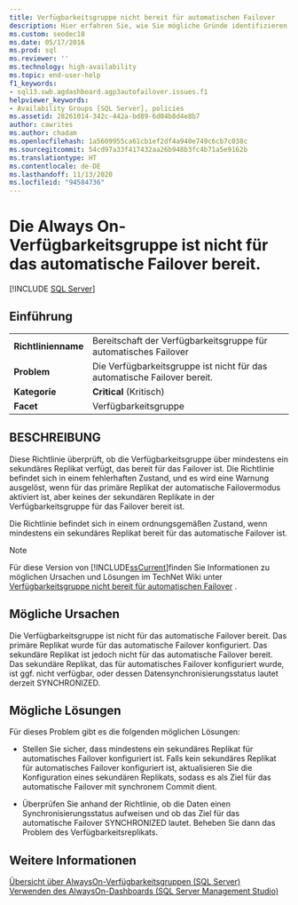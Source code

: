 ```yaml
---
title: Verfügbarkeitsgruppe nicht bereit für automatischen Failover
description: Hier erfahren Sie, wie Sie mögliche Gründe identifizieren, weshalb eine AlwaysOn-Verfügbarkeitsgruppe nicht bereit für ein Failover ist.
ms.custom: seodec18
ms.date: 05/17/2016
ms.prod: sql
ms.reviewer: ''
ms.technology: high-availability
ms.topic: end-user-help
f1_keywords:
- sql13.swb.agdashboard.agp3autofailover.issues.f1
helpviewer_keywords:
- Availability Groups [SQL Server], policies
ms.assetid: 28261014-342c-442a-bd89-6d04b8d4e8b7
author: cawrites
ms.author: chadam
ms.openlocfilehash: 1a5609955ca61cb1ef2df4a940e749c6cb7c038c
ms.sourcegitcommit: 54cd97a33f417432aa26b948b3fc4b71a5e9162b
ms.translationtype: HT
ms.contentlocale: de-DE
ms.lasthandoff: 11/13/2020
ms.locfileid: "94584736"
---
```

# <a name="always-on-availability-group-is-not-ready-for-automatic-failover"></a>Die Always On-Verfügbarkeitsgruppe ist nicht für das automatische Failover bereit.
[!INCLUDE [SQL Server](../../../includes/applies-to-version/sqlserver.md)]
    
## <a name="introduction"></a>Einführung  
  
|||  
|-|-|  
|**Richtlinienname**|Bereitschaft der Verfügbarkeitsgruppe für automatisches Failover|  
|**Problem**|Die Verfügbarkeitsgruppe ist nicht für das automatische Failover bereit.|  
|**Kategorie**|**Critical** (Kritisch)|  
|**Facet**|Verfügbarkeitsgruppe|  
  
## <a name="description"></a>BESCHREIBUNG  
 Diese Richtlinie überprüft, ob die Verfügbarkeitsgruppe über mindestens ein sekundäres Replikat verfügt, das bereit für das Failover ist. Die Richtlinie befindet sich in einem fehlerhaften Zustand, und es wird eine Warnung ausgelöst, wenn für das primäre Replikat der automatische Failovermodus aktiviert ist, aber keines der sekundären Replikate in der Verfügbarkeitsgruppe für das Failover bereit ist.  
  
 Die Richtlinie befindet sich in einem ordnungsgemäßen Zustand, wenn mindestens ein sekundäres Replikat bereit für das automatische Failover ist.  
  
> [!NOTE]  
>  Für diese Version von [!INCLUDE[ssCurrent](../../../includes/sscurrent-md.md)]finden Sie Informationen zu möglichen Ursachen und Lösungen im TechNet Wiki unter [Verfügbarkeitsgruppe nicht bereit für automatischen Failover](https://go.microsoft.com/fwlink/p/?LinkId=220851) .  
  
## <a name="possible-causes"></a>Mögliche Ursachen  
 Die Verfügbarkeitsgruppe ist nicht für das automatische Failover bereit. Das primäre Replikat wurde für das automatische Failover konfiguriert. Das sekundäre Replikat ist jedoch nicht für das automatische Failover bereit. Das sekundäre Replikat, das für automatisches Failover konfiguriert wurde, ist ggf. nicht verfügbar, oder dessen Datensynchronisierungsstatus lautet derzeit SYNCHRONIZED.  
  
## <a name="possible-solutions"></a>Mögliche Lösungen  
 Für dieses Problem gibt es die folgenden möglichen Lösungen:  
  
-   Stellen Sie sicher, dass mindestens ein sekundäres Replikat für automatisches Failover konfiguriert ist. Falls kein sekundäres Replikat für automatisches Failover konfiguriert ist, aktualisieren Sie die Konfiguration eines sekundären Replikats, sodass es als Ziel für das automatische Failover mit synchronem Commit dient.  
  
-   Überprüfen Sie anhand der Richtlinie, ob die Daten einen Synchronisierungsstatus aufweisen und ob das Ziel für das automatische Failover SYNCHRONIZED lautet. Beheben Sie dann das Problem des Verfügbarkeitsreplikats.  
  
## <a name="see-also"></a>Weitere Informationen  
 [Übersicht über AlwaysOn-Verfügbarkeitsgruppen &#40;SQL Server&#41;](../../../database-engine/availability-groups/windows/overview-of-always-on-availability-groups-sql-server.md)   
 [Verwenden des AlwaysOn-Dashboards &#40;SQL Server Management Studio&#41;](../../../database-engine/availability-groups/windows/use-the-always-on-dashboard-sql-server-management-studio.md)  
  
  
